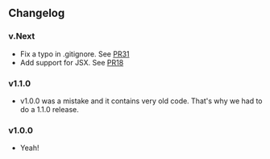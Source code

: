 ## Changelog

### v.Next

* Fix a typo in .gitignore. See [PR31](https://github.com/kadirahq/react-storybook/pull/31)
* Add support for JSX. See [PR18](https://github.com/kadirahq/react-storybook/pull/18)

### v1.1.0

* v1.0.0 was a mistake and it contains very old code. That's why we had to do a 1.1.0 release.

### v1.0.0

* Yeah!
